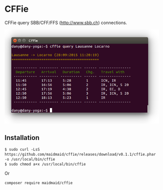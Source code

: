 CFFie
=====

CFFie query SBB/CFF/FFS (http://www.sbb.ch) connections.

![CFFie in action!](cffie.png)

Installation
------------

```
$ sudo curl -LsS https://github.com/maidmaid/cffie/releases/download/v0.1.1/cffie.phar -o /usr/local/bin/cffie
$ sudo chmod a+x /usr/local/bin/cffie
```

Or

```
composer require maidmaid/cffie
```